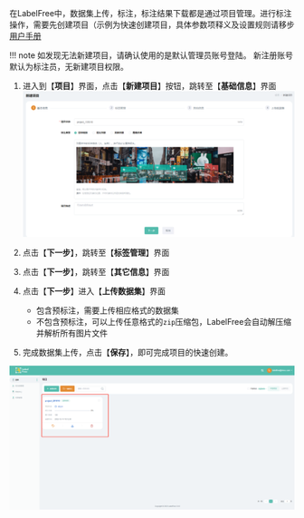 在LabelFree中，数据集上传，标注，标注结果下载都是通过项目管理。进行标注操作，需要先创建项目（示例为快速创建项目，具体参数项释义及设置规则请移步[ 用户手册 ](../chapters/manual/createproject.md)

!!! note
    如发现无法新建项目，请确认使用的是默认管理员账号登陆。
    新注册账号默认为标注员，无新建项目权限。

1. 进入到【**项目**】界面，点击【**新建项目**】按钮，跳转至【**基础信息**】界面![](../assets/images/%E9%A1%B9%E7%9B%AE%E5%88%9B%E5%BB%BA.jpg)

2. 点击【**下一步**】，跳转至【**标签管理**】界面

3. 点击【**下一步**】，跳转至【**其它信息**】界面

4. 点击【**下一步**】进入【**上传数据集**】界面
     - 包含预标注，需要上传相应格式的数据集
     - 不包含预标注，可以上传任意格式的`zip`压缩包，LabelFree会自动解压缩并解析所有图片文件

5. 完成数据集上传，点击【**保存**】，即可完成项目的快速创建。

![](../assets/images/ith1md.png)





